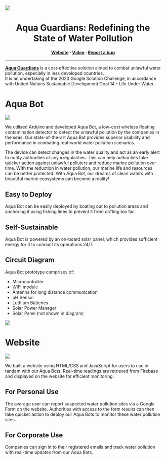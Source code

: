 <br />

<img src="https://user-images.githubusercontent.com/87000020/227789704-1ba4b851-4ff7-4488-aed5-f8dac5bf77f6.svg">

<h1 align ="center">Aqua Guardians: Redefining the State of Water Pollution</h1>
<h4 align="center">
  <a href="https://gsc-team-1-water.web.app/index.html">Website</a>
  <span> · </span>
  <a href="">Video</a>
  <span> · </span>
  <a href="https://github.com/xpxchxcx/AquaGuardians/issues">Report a bug</a>
</h4>

---
<a href="https://gsc-team-1-water.web.app/index.html">**Aqua Guardians**</a> is a cost-effective solution aimed to combat unlawful water pollution, especially in less developed countries. \
It is an undertaking of the 2023 Google Solution Challenge, in accordance with United Nations Sustainable Development Goal 14 - Life Under Water.

# Aqua Bot
<img src="https://user-images.githubusercontent.com/87000020/227790329-7920a8cd-86d0-4f61-9ead-ee5859e1f424.svg">

We utilised Arduino and developed Aqua Bot, a low-cost wireless floating contamination detector to detect the unlawful pollution by the companies in the seas. Our state-of-the-art Aqua Bot provides superior usability and performance in combating real-world water pollution scenarios.

The device can detect changes in the water quality and act as an early alert to notify authorities of any irregularities. This can help authorities take quicker action against unlawful polluters and reduce marine pollution over time. With the reduction in water pollution, our marine life and resources can be better protected.
With Aqua Bot, our dreams of clean waters with beautiful marine ecosystems can become a reality!

## Easy to Deploy
Aqua Bot can be easily deployed by boating out to pollution areas and anchoring it using fishing lines to prevent it from drifting too far.

## Self-Sustainable
Aqua Bot is powered by an on-board solar panel, which provides sufficient energy for it to conduct its operations 24/7.

## Circuit Diagram
Aqua Bot prototype comprises of:
- Microcontroller
- WiFi module
- Antenna for long distance communication
- pH Sensor
- Luthium Batteries
- Solar Power Manager
- Solar Panel (not shown in diagram)

<img src="https://user-images.githubusercontent.com/87000020/227790385-6970c3cd-ecf7-4611-afd6-8b90d7ff2b0b.svg">


# Website
<img src="https://user-images.githubusercontent.com/87000020/227790913-5db5d58c-53d9-41af-8e6a-4ab8a653ce60.svg">

We built a website using HTML/CSS and JavaScript for users to use in tandam with our Aqua Bots. Real-time readings are retrieved from Firebase and displayed on the website for efficient monitoring.

## For Personal Use
The average user can report suspected water pollution sites via a Google Form on the website. Authorities with access to the form results can then take quicker action to deploy our Aqua Bots to monitor these water pollution sites.

## For Corporate Use
Companies can sign in to their registered emails and track water pollution with real-time updates from our Aqua Bots.

